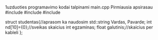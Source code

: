 1uzduoties programavimo kodai talpinami main.cpp
Pirmiausia apsirasau
#include <iostream>
#include <iomanip>
#include <string>

struct studentas{//aprasom ka naudosim
  std::string Vardas, Pavarde;
  int nd[10]={0};//sveikas skaicius
  int egzaminas;
  float galutinis;//skaicius per kableli
};
